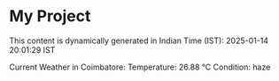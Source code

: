 # My Project

This content is dynamically generated in Indian Time (IST): 2025-01-14 20:01:29 IST


Current Weather in Coimbatore:
Temperature: 26.88 °C
Condition: haze
